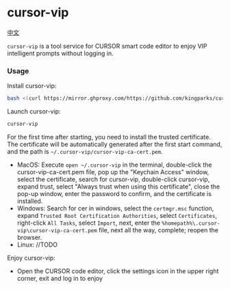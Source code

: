 # cursor-vip

[中文](./README_CN.md)

`cursor-vip` is a tool service for CURSOR smart code editor to enjoy VIP intelligent prompts without logging in.


### Usage
Install cursor-vip:
```bash
bash <(curl https://mirror.ghproxy.com/https://github.com/kingparks/cursor-vip/releases/download/latest/install.sh) githubReadme
```

Launch cursor-vip:
```bash
cursor-vip
```
For the first time after starting, you need to install the trusted certificate. The certificate will be automatically generated after the first start command, and the path is `~/.cursor-vip/cursor-vip-ca-cert.pem`.
* MacOS: Execute `open ~/.cursor-vip` in the terminal, double-click the cursor-vip-ca-cert.pem file, pop up the "Keychain Access" window, select the certificate, search for cursor-vip, double-click cursor-vip, expand trust, select "Always trust when using this certificate", close the pop-up window, enter the password to confirm, and the certificate is installed.
* Windows: Search for cer in windows, select the `certmgr.msc` function, expand `Trusted Root Certification Authorities`, select `Certificates`, right-click `All Tasks`, select `Import`, next, enter the `%homepath%\.cursor-vip\cursor-vip-ca-cert.pem` file, next all the way, complete; reopen the browser.
* Linux: //TODO

Enjoy cursor-vip:
* Open the CURSOR code editor, click the settings icon in the upper right corner, exit and log in to enjoy


